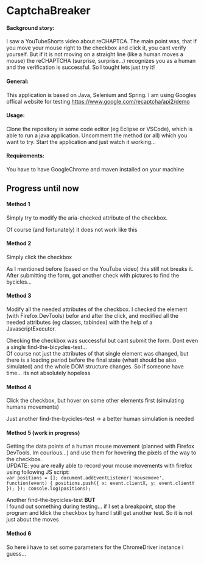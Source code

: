 # CaptchaBreaker

#### Background story:
I saw a YouTubeShorts video about reCHAPTCA. The main point was, that if you move your mouse right to the checkbox and click it, you cant verify yourself. But if it is not moving on a straight line (like a human moves a mouse) the reCHAPTCHA (surprise, surprise...) recognizes you as a human and the verification is successful. So I tought lets just try it!

#### General:
This application is based on Java, Selenium and Spring.
I am using Googles offical website for testing https://www.google.com/recaptcha/api2/demo

#### Usage:

Clone the repository in some code editor (eg Eclipse or VSCode), which is able to run a java application.
Uncomment the method (or all) which you want to try. Start the application and just watch it working...

#### Requirements:
You have to have GoogleChrome and maven installed on your machine

## Progress until now
#### Method 1
Simply try to modify the aria-checked attribute of the checkbox.

Of course (and fortunately) it does not work like this

#### Method 2
Simply click the checkbox

As I mentioned before (based on the YouTube video) this still not breaks it. After submitting the form, got another check with pictures to find the bycicles... 

#### Method 3
Modify all the needed attributes of the checkbox.
I checked the element (with Firefox DevTools) befor and after the click, and modified all the needed attributes (eg classes, tabindex) with the help of a JavascriptExecutor.

Checking the checkbox was successful but cant submit the form. Dont even a single find-the-bicycles-test...<br/>
Of course not just the attributes of that single element was changed, but there is a loading period before the final state (whatt should be also simulated) and the whole DOM structure changes. So if someone have time... its not absolutely hopeless

#### Method 4
Click the checkbox, but hover on some other elements first (simulating humans movements)

Just another find-the-bycicles-test -> a better human simulation is needed

#### Method 5 (work in progress)
Getting the data points of a human mouse movement (planned with Firefox DevTools. Im courious...) and use them for hovering the pixels of the way to the checkbox.<br/>
UPDATE: you are really able to record your mouse movements with firefox using following JS script:<br/>
`var positions = [];
document.addEventListener('mousemove', function(event) {
    positions.push({ x: event.clientX, y: event.clientY });
}); console.log(positions);`


Another find-the-bycicles-test **BUT**<br/>
I found out something during testing... if I set a breakpoint, stop the program and klick the checkbox by hand I still get another test. So it is not just about the moves

#### Method 6
So here i have to set some parameters for the ChromeDriver instance i guess...




